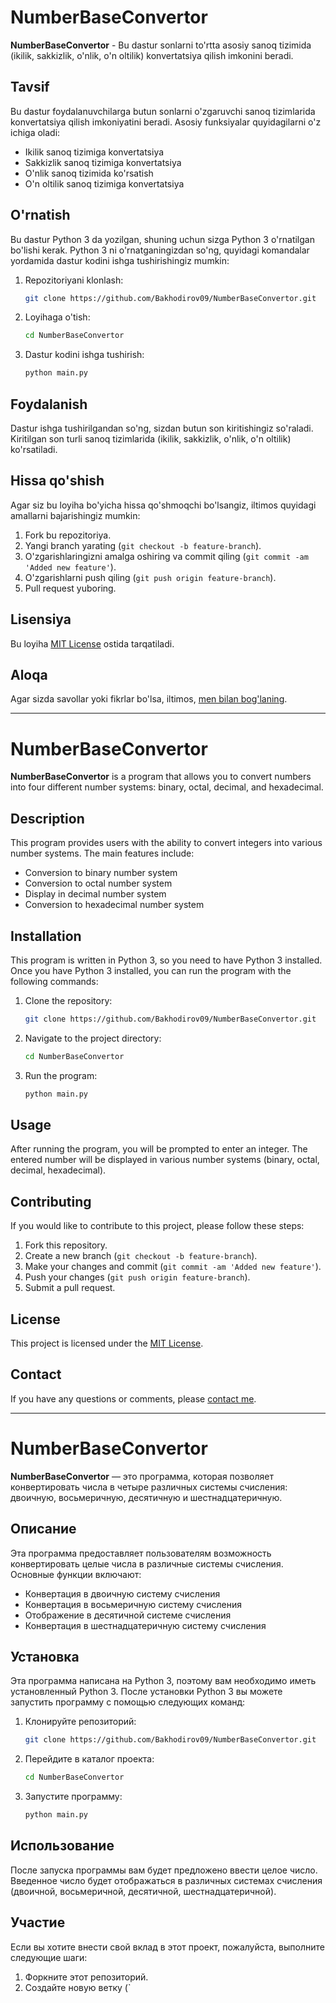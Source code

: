 # NumberBaseConvertor

**NumberBaseConvertor** - Bu dastur sonlarni to'rtta asosiy sanoq tizimida (ikilik, sakkizlik, o'nlik, o'n oltilik) konvertatsiya qilish imkonini beradi.

## Tavsif

Bu dastur foydalanuvchilarga butun sonlarni o'zgaruvchi sanoq tizimlarida konvertatsiya qilish imkoniyatini beradi. Asosiy funksiyalar quyidagilarni o'z ichiga oladi:
- Ikilik sanoq tizimiga konvertatsiya
- Sakkizlik sanoq tizimiga konvertatsiya
- O'nlik sanoq tizimida ko'rsatish
- O'n oltilik sanoq tizimiga konvertatsiya

## O'rnatish

Bu dastur Python 3 da yozilgan, shuning uchun sizga Python 3 o'rnatilgan bo'lishi kerak. Python 3 ni o'rnatganingizdan so'ng, quyidagi komandalar yordamida dastur kodini ishga tushirishingiz mumkin:

1. Repozitoriyani klonlash:
    ```bash
    git clone https://github.com/Bakhodirov09/NumberBaseConvertor.git
    ```
2. Loyihaga o'tish:
    ```bash
    cd NumberBaseConvertor
    ```
3. Dastur kodini ishga tushirish:
    ```bash
    python main.py
    ```

## Foydalanish

Dastur ishga tushirilgandan so'ng, sizdan butun son kiritishingiz so'raladi. Kiritilgan son turli sanoq tizimlarida (ikilik, sakkizlik, o'nlik, o'n oltilik) ko'rsatiladi.

## Hissa qo'shish

Agar siz bu loyiha bo'yicha hissa qo'shmoqchi bo'lsangiz, iltimos quyidagi amallarni bajarishingiz mumkin:
1. Fork bu repozitoriya.
2. Yangi branch yarating (`git checkout -b feature-branch`).
3. O'zgarishlaringizni amalga oshiring va commit qiling (`git commit -am 'Added new feature'`).
4. O'zgarishlarni push qiling (`git push origin feature-branch`).
5. Pull request yuboring.

## Lisensiya

Bu loyiha [MIT License](LICENSE) ostida tarqatiladi.

## Aloqa

Agar sizda savollar yoki fikrlar bo'lsa, iltimos, [men bilan bog'laning](https://github.com/Bakhodirov09).

---

# NumberBaseConvertor

**NumberBaseConvertor** is a program that allows you to convert numbers into four different number systems: binary, octal, decimal, and hexadecimal.

## Description

This program provides users with the ability to convert integers into various number systems. The main features include:
- Conversion to binary number system
- Conversion to octal number system
- Display in decimal number system
- Conversion to hexadecimal number system

## Installation

This program is written in Python 3, so you need to have Python 3 installed. Once you have Python 3 installed, you can run the program with the following commands:

1. Clone the repository:
    ```bash
    git clone https://github.com/Bakhodirov09/NumberBaseConvertor.git
    ```
2. Navigate to the project directory:
    ```bash
    cd NumberBaseConvertor
    ```
3. Run the program:
    ```bash
    python main.py
    ```

## Usage

After running the program, you will be prompted to enter an integer. The entered number will be displayed in various number systems (binary, octal, decimal, hexadecimal).

## Contributing

If you would like to contribute to this project, please follow these steps:
1. Fork this repository.
2. Create a new branch (`git checkout -b feature-branch`).
3. Make your changes and commit (`git commit -am 'Added new feature'`).
4. Push your changes (`git push origin feature-branch`).
5. Submit a pull request.

## License

This project is licensed under the [MIT License](LICENSE).

## Contact

If you have any questions or comments, please [contact me](https://github.com/Bakhodirov09).

---

# NumberBaseConvertor

**NumberBaseConvertor** — это программа, которая позволяет конвертировать числа в четыре различных системы счисления: двоичную, восьмеричную, десятичную и шестнадцатеричную.

## Описание

Эта программа предоставляет пользователям возможность конвертировать целые числа в различные системы счисления. Основные функции включают:
- Конвертация в двоичную систему счисления
- Конвертация в восьмеричную систему счисления
- Отображение в десятичной системе счисления
- Конвертация в шестнадцатеричную систему счисления

## Установка

Эта программа написана на Python 3, поэтому вам необходимо иметь установленный Python 3. После установки Python 3 вы можете запустить программу с помощью следующих команд:

1. Клонируйте репозиторий:
    ```bash
    git clone https://github.com/Bakhodirov09/NumberBaseConvertor.git
    ```
2. Перейдите в каталог проекта:
    ```bash
    cd NumberBaseConvertor
    ```
3. Запустите программу:
    ```bash
    python main.py
    ```

## Использование

После запуска программы вам будет предложено ввести целое число. Введенное число будет отображаться в различных системах счисления (двоичной, восьмеричной, десятичной, шестнадцатеричной).

## Участие

Если вы хотите внести свой вклад в этот проект, пожалуйста, выполните следующие шаги:
1. Форкните этот репозиторий.
2. Создайте новую ветку (`
